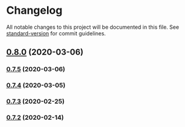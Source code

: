 # Changelog

All notable changes to this project will be documented in this file. See [standard-version](https://github.com/conventional-changelog/standard-version) for commit guidelines.

## [0.8.0](https://github.com/renproject/ren-js/compare/v0.7.5...v0.8.0) (2020-03-06)

### [0.7.5](https://github.com/renproject/ren-js/compare/v0.7.4...v0.7.5) (2020-03-06)

### [0.7.4](https://github.com/renproject/ren-js/compare/v0.7.3...v0.7.4) (2020-03-05)

### [0.7.3](https://github.com/renproject/ren-js/compare/v0.7.2...v0.7.3) (2020-02-25)

### [0.7.2](https://github.com/renproject/ren-js/compare/v0.7.1...v0.7.2) (2020-02-14)
